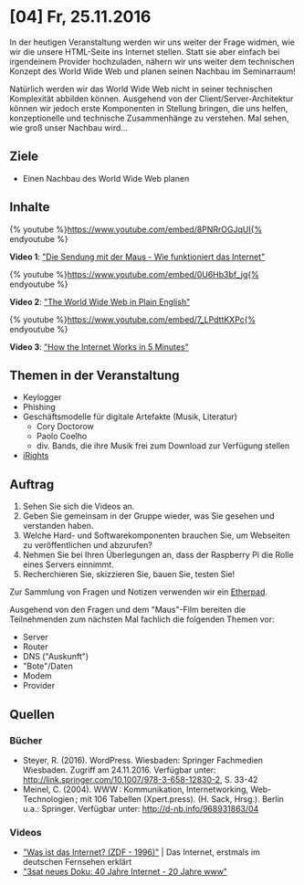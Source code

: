 # [04] Fr, 25.11.2016

In der heutigen Veranstaltung werden wir uns weiter der Frage widmen, wie wir die unsere HTML-Seite ins Internet stellen. Statt sie aber einfach bei irgendeinem Provider hochzuladen, nähern wir uns weiter dem technischen Konzept des World Wide Web und planen seinen Nachbau im Seminarraum!

Natürlich werden wir das World Wide Web nicht in seiner technischen Komplexität abbilden können. Ausgehend von der Client/Server-Architektur können wir jedoch erste Komponenten in Stellung bringen, die uns helfen, konzeptionelle und technische Zusammenhänge zu verstehen. Mal sehen, wie groß unser Nachbau wird...

## Ziele

* Einen Nachbau des World Wide Web planen

## Inhalte

{% youtube %}https://www.youtube.com/embed/8PNRrOGJqUI{% endyoutube %}

**Video 1**: ["Die Sendung mit der Maus - Wie funktioniert das Internet"](https://www.youtube.com/watch?v=0U6Hb3bf_jg)

{% youtube %}https://www.youtube.com/embed/0U6Hb3bf_jg{% endyoutube %}

**Video 2**: ["The World Wide Web in Plain English"](https://www.youtube.com/watch?v=0U6Hb3bf_jg)

{% youtube %}https://www.youtube.com/embed/7_LPdttKXPc{% endyoutube %}

**Video 3**: ["How the Internet Works in 5 Minutes"](https://www.youtube.com/watch?v=7_LPdttKXPc)

## Themen in der Veranstaltung

* Keylogger
* Phishing
* Geschäftsmodelle für digitale Artefakte (Musik, Literatur)
    * Cory Doctorow
    * Paolo Coelho
    * div. Bands, die ihre Musik frei zum Download zur Verfügung stellen
* [iRights](https://irights.info/)

## Auftrag

1. Sehen Sie sich die Videos an.
1. Geben Sie gemeinsam in der Gruppe wieder, was Sie gesehen und verstanden haben.
1. Welche Hard- und Softwarekomponenten brauchen Sie, um Webseiten zu veröffentlichen und abzurufen?
1. Nehmen Sie bei Ihren Überlegungen an, dass der Raspberry Pi die Rolle eines Servers einnimmt.
1. Recherchieren Sie, skizzieren Sie, bauen Sie, testen Sie!

Zur Sammlung von Fragen und Notizen verwenden wir ein [Etherpad](https://zumpad.zum.de/p/r.58b93ad0fcbc449f1d98b6ecbdea6547).

Ausgehend von den Fragen und dem "Maus"-Film bereiten die Teilnehmenden zum nächsten Mal fachlich die folgenden Themen vor:

* Server
* Router
* DNS ("Auskunft")
* "Bote"/Daten
* Modem
* Provider

## Quellen

### Bücher

* Steyer, R. (2016). WordPress. Wiesbaden: Springer Fachmedien Wiesbaden. Zugriff am 24.11.2016. Verfügbar unter: http://link.springer.com/10.1007/978-3-658-12830-2, S. 33-42
* Meinel, C. (2004). WWW : Kommunikation, Internetworking, Web-Technologien ; mit 106 Tabellen (Xpert.press). (H. Sack, Hrsg.). Berlin u.a.: Springer. Verfügbar unter: http://d-nb.info/968931863/04

### Videos

* ["Was ist das Internet? (ZDF - 1996)"](https://www.youtube.com/watch?v=k0tVl_iYmos) | Das Internet, erstmals im deutschen Fernsehen erklärt
* ["3sat neues Doku: 40 Jahre Internet - 20 Jahre www"](https://www.youtube.com/watch?v=UY_sTRzy8xc)
